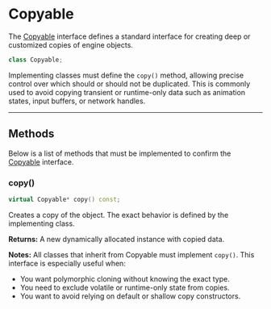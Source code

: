 # Copyable
The [Copyable](Copyable.md) interface defines a standard 
interface for creating deep or customized copies of engine
objects.

```c++
class Copyable;
```

Implementing classes must define the `copy()` method, 
allowing precise control over which should or should not 
be duplicated. This is commonly used to avoid copying 
transient or runtime-only data such as animation states,
input buffers, or network handles.

---

## Methods
Below is a list of methods that must be implemented to 
confirm the [Copyable](Copyable.md) interface.

### copy()
```c++
virtual Copyable* copy() const;
```
Creates a copy of the object. The exact behavior is 
defined by the implementing class. 

**Returns:**
A new dynamically allocated instance with copied data.

**Notes:**
All classes that inherit from Copyable must implement 
`copy()`. This interface is especially useful when:
- You want polymorphic cloning without knowing the exact type.
- You need to exclude volatile or runtime-only state from copies.
- You want to avoid relying on default or shallow copy constructors.
